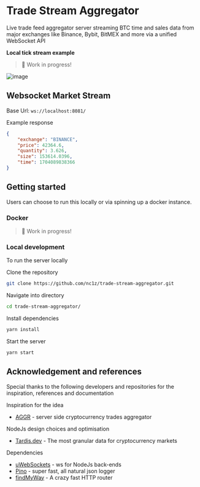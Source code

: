 # Trade Stream Aggregator

Live trade feed aggregator server streaming BTC time and sales data from major exchanges like Binance, Bybit, BitMEX and more via a unified WebSocket API

__Local tick stream example__
> :construction: Work in progress!

![image](https://github.com/nc1z/trade-stream-aggregator/assets/111836326/c6a3a1a8-29c5-46ef-9c1f-2ced64a46152)


## Websocket Market Stream

Base Url: `ws://localhost:8081/`

Example response

```json
{
    "exchange": "BINANCE",
    "price": 42364.6,
    "quantity": 3.626,
    "size": 153614.0396,
    "time": 1704089838366
}
```

## Getting started

Users can choose to run this locally or via spinning up a docker instance.

### Docker

> :construction: Work in progress!

### Local development

To run the server locally

Clone the repository

```bash
git clone https://github.com/nc1z/trade-stream-aggregator.git
```

Navigate into directory

```bash
cd trade-stream-aggregator/
```

Install dependencies

```bash
yarn install
```

Start the server

```bash
yarn start
```

## Acknowledgement and references

Special thanks to the following developers and repositories for the inspiration, references and documentation

Inspiration for the idea

-   [AGGR](https://github.com/Tucsky/aggr-server) - server side cryptocurrency trades aggregator

NodeJs design choices and optimisation

-   [Tardis.dev](https://github.com/tardis-dev) - The most granular data for cryptocurrency markets

Dependencies

-   [uWebSockets](https://github.com/uNetworking/uWebSockets.js/tree/master) - ws for NodeJs back-ends
-   [Pino](https://github.com/pinojs/pino?tab=readme-ov-file) - super fast, all natural json logger
-   [findMyWay](https://github.com/delvedor/find-my-way) - A crazy fast HTTP router

